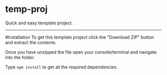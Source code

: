 # temp-proj
Quick and easy template project.

---
#Installation
To get this template project click the "Download ZIP" button and extract the contents.

Once you have unzipped the file open your console/terminal and navigate into the folder.

Type `npm install` to get all the required dependencies.

